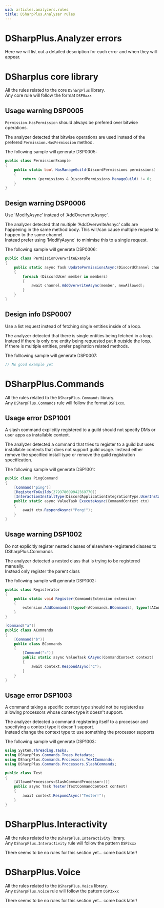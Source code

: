 ```yaml
---
uid: articles.analyzers.rules
title: DSharpPlus.Analyzer rules
---
```


# DSharpPlus.Analyzer errors

Here we will list out a detailed description for each error and when they will appear.

# DSharplus core library

All the rules related to the core `DSharpPlus` library.  
Any core rule will follow the format `DSP0xxx`

## Usage warning DSP0005

`Permission.HasPermission` should always be prefered over bitwise operations.

The analyzer detected that bitwise operations are used instead of the prefered `Permission.HasPermission` method.

The following sample will generate DSP0005:

```csharp
public class PermissionExample 
{
    public static bool HasManageGuild(DiscordPermissions permissions)
    {
        return (permissions & DiscordPermissions.ManageGuild) != 0;
    }
}
```

## Design warning DSP0006

Use 'ModifyAsync' instead of 'AddOverwriteAsnyc'.

The analyzer detected that multiple 'AddOverwriteAsnyc' calls are happening in the same method body.
This will/can cause multiple request to happen to the same channel.  
Instead prefer using 'ModifyAsync' to minimise this to a single request.

The following sample will generate DSP0006:

```csharp
public class PermissionOverwriteExample 
{
    public static async Task UpdatePermissionsAsync(DiscordChannel channel, List<DiscurdMember> members, DiscordPermissions newAllowed) 
    {
        foreach (DiscordUser member in members) 
        {
            await channel.AddOverwriteAsync(member, newAllowed);
        }
    }
}
```

## Design info DSP0007

Use a list request instead of fetching single entities inside of a loop.

The analyzer detected that there is single entities being fetched in a loop.  
Instead if there is only one entity being requested put it outside the loop.  
If there is multiple entities, prefer pagination related methods.

The folllowing sample will generate DSP0007:

```csharp
// No good example yet
```

# DSharpPlus.Commands

All the rules related to the `DSharpPlus.Commands` library.  
Any `DSharpPlus.Commands` rule will follow the format `DSP1xxx`.

## Usage error DSP1001

A slash command explicitly registered to a guild should not specify DMs or user apps as installable context.

The analyzer detected a command that tries to register to a guild but uses installable contexts that does not support
guild usage.
Instead either remove the specified install type or remove the guild registration specification.

The following sample will generate DSP1001:
```csharp
public class PingCommand 
{
    [Command("ping")]
    [RegisterToGuilds(379378609942560770)]
    [InteractionInstallType(DiscordApplicationIntegrationType.UserInstall)]
    public static async ValueTask ExecuteAsync(CommandContext ctx) 
    {
        await ctx.RespondAsync("Pong!");
    }
}
```

## Usage warning DSP1002

Do not explicitly register nested classes of elsewhere-registered classes to DSharpPlus.Commands

The analyzer detected a nested class that is trying to be registered manually.  
Instead only register the parent class

The following sample will generate DSP1002:
```csharp
public class Registerator
{
    public static void Register(CommandsExtension extension) 
    {
        extension.AddCommands([typeof(ACommands.BCommands), typeof(ACommands)]);
    }
}

[Command("a")]
public class ACommands
{
    [Command("b")]
    public class BCommands 
    {
        [Command("c")]
        public static async ValueTask CAsync(CommandContext context) 
        {
            await context.RespondAsync("C");
        }
    } 
}
```

## Usage error DSP1003
A command taking a specific context type should not be registerd as allowing processors whose contex type it doesn't support.

The analyzer detected a command registering itself to a processor and specifying a context type it doesn't support.  
Instead change the context type to use something the processor supports

The following sample will generate DSP1003:
```csharp
using System.Threading.Tasks;
using DSharpPlus.Commands.Trees.Metadata;
using DSharpPlus.Commands.Processors.TextCommands;
using DSharpPlus.Commands.Processors.SlashCommands;

public class Test 
{
    [AllowedProcessors<SlashCommandProcessor>()]
    public async Task Tester(TextCommandContext context)
    {
        await context.RespondAsync("Tester!");
    }
}
```

# DSharpPlus.Interactivity

All the rules related to the `DSharpPlus.Interactivity` library.  
Any `DSharpPlus.Interactivity` rule will follow the pattern `DSP2xxx`

There seems to be no rules for this section yet... come back later!

# DSharpPlus.Voice

All the rules related to the `DSharpPlus.Voice` library.  
Any `DSharpPlus.Voice` rule will follow the pattern `DSP3xxx`

There seems to be no rules for this section yet... come back later!